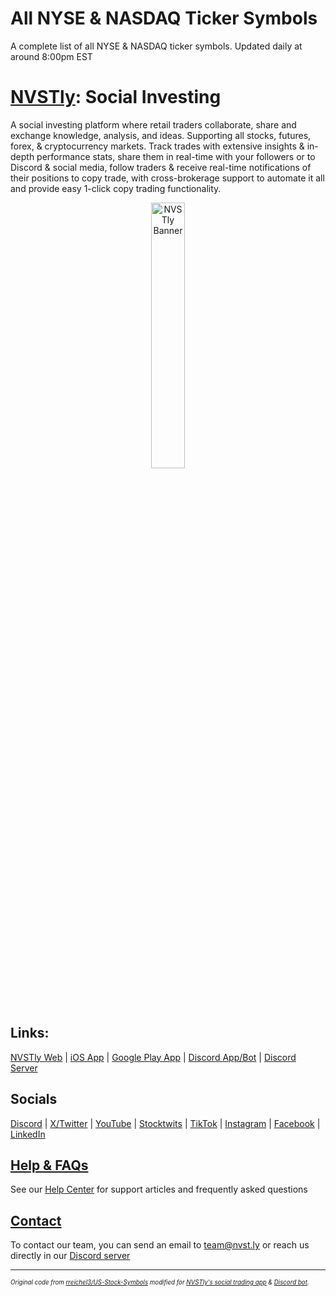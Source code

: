 # All NYSE & NASDAQ Ticker Symbols
A complete list of all NYSE & NASDAQ ticker symbols. Updated daily at around 8:00pm EST

#

# [NVSTly](https://nvstly.com): Social Investing

A social investing platform where retail traders collaborate, share and exchange knowledge, analysis, and ideas. Supporting all stocks, futures, forex, & cryptocurrency markets. Track trades with extensive insights & in-depth performance stats, share them in real-time with your followers or to Discord & social media, follow traders & receive real-time notifications of their positions to copy trade, with cross-brokerage support to automate it all and provide easy 1-click copy trading functionality.

<p align="center" width="100%">
    <a href="https://nvstly.com" target="_blank">
        <img width="33%" src="https://cdn.nvstly.com/static/banner_clear.png" alt="NVSTly Banner">
    </a>
</p>

## Links:
[NVSTly Web](https://nvstly.com) | [iOS App](https://nvstly.com/go/ios) | [Google Play App](https://nvstly.com/go/android) | [Discord App/Bot](https://nvstly.com/go/bot) | [Discord Server](https://nvstly.com/go/discord)

## Socials

[Discord](https://nvstly.com/discord) | [X/Twitter](https://nvstly.com/go/x) | [YouTube](https://nvstly.com/go/youtube) | [Stocktwits](https://nvstly.com/go/stocktwits) | [TikTok](https://nvstly.com/go/tiktok) | [Instagram](https://nvstly.com/go/instagram) | [Facebook](https://nvstly.com/go/facebook) | [LinkedIn](https://nvstly.com/go/linkedin)  

## [Help & FAQs](https://help.nvstly.com)
See our [Help Center](https://help.nvstly.com) for support articles and frequently asked questions

## [Contact](https://nvstly.com/contact)
To contact our team, you can send an email to team@nvst.ly or reach us directly in our [Discord server](https://nvstly.com/discord)

--- 
<sup><sub>*Original code from [rreichel3/US-Stock-Symbols](https://github.com/rreichel3/US-Stock-Symbols) modified for [NVSTly's social trading app](https://github.com/nvstly) & [Discord bot](https://nvstly.com/go/bot).*</sub></sup>
